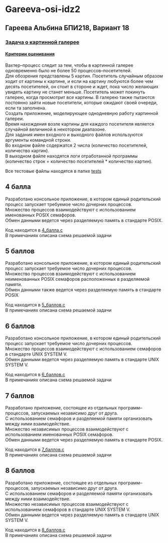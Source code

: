# Gareeva-osi-idz2

## Гареева Альбина БПИ218, Вариант 18
### [Задача о картинной галерее](https://edu.hse.ru/tokenpluginfile.php/65e7d670d96b789fead5df7141605abe/2398081/mod_resource/content/0/os_task_02.pdf)
#### [Критерии оценивания](https://edu.hse.ru/tokenpluginfile.php/65e7d670d96b789fead5df7141605abe/2398080/mod_resource/content/0/os_req_task02.pdf)
Вахтер–процесс следит за тем, чтобы в картинной галерее одновременно было не более 50 процессов–посетителей.  
Для обозрения представлены 5 картин. Посетитель случайным образом ходит от картины к картине, и если на картину любуются более чем десять посетителей, он стоит в стороне и ждет, пока число желающих увидеть картину не станет меньше.
Посетитель может покинуть галерею, когда просмотрит все картины. В галерею также пытаются постоянно зайти новые посетители, которые ожидают своей очереди, если та заполнена.  
Создать приложение, моделирующее однодневную работу картинной галереи.  
Время нахождения возле картины для каждого посетителя является случайной величиной в некотором диапазоне.  
Для задания имен входного и выходного файлов используются аргументы командной строки.  
Во входном файле содержатся 2 числа (количество посетителей, количество картин).  
В выходном файле находятся логи отработанной программы (количество строк = количество посетителей * количество картин).  

Все тестовые файлы находятся в папке [tests](https://github.com/argareeva/Gareeva-osi-idz2/tree/main/tests)


## 4 балла
Разработано консольное приложение, в котором единый родительский процесс запускает требуемое число дочерних процессов.  
Множество процессов взаимодействуют с использованием именованных POSIX семафоров.  
Обмен данными ведется через разделяемую память в стандарте POSIX.

Код находится в [4_балла.c](https://github.com/argareeva/Gareeva-osi-idz2/blob/main/4_%D0%B1%D0%B0%D0%BB%D0%BB%D0%B0.c)   
В примечаниях описана схема решаемой задачи

## 5 баллов
Разработано консольное приложение, в котором единый родительский процесс запускает требуемое число дочерних процессов.  
Множество процессов взаимодействуют с использованием неименованных POSIX семафоров расположенных в разделяемой памяти.  
Обмен данными также ведется через разделяемую память в стандарте POSIX

Код находится в [5_баллов.c](https://github.com/argareeva/Gareeva-osi-idz2/blob/main/5_%D0%B1%D0%B0%D0%BB%D0%BB%D0%BE%D0%B2.c)  
В примечаниях описана схема решаемой задачи

## 6 баллов
Разработано консольное приложение, в котором единый родительский процесс запускает требуемое число дочерних процессов.  
Множество процессов взаимодействуют с использованием семафоров в стандарте UNIX SYSTEM V.  
Обмен данными ведется через разделяемую память в стандарте UNIX SYSTEM V.  

Код находится в [6_баллов.c](https://github.com/argareeva/Gareeva-osi-idz2/blob/main/6_%D0%B1%D0%B0%D0%BB%D0%BB%D0%BE%D0%B2.c)  
В примечаниях описана схема решаемой задачи

## 7 баллов
Разработано приложение, состоящее из отдельных программ–процессов, запускаемых независимо друг от друга.  
С использованием семафоров и разделяемой памяти организовать между ними взаимодействие.  
Множество независимых процессов взаимодействуют с использованием именованных POSIX семафоров.  
Обмен данными ведется через разделяемую память в стандарте POSIX.

Код находится в [7_баллов.c](https://github.com/argareeva/Gareeva-osi-idz2/blob/main/7_%D0%B1%D0%B0%D0%BB%D0%BB%D0%BE%D0%B2.c)  
В примечаниях описана схема решаемой задачи

## 8 баллов
Разработано приложение, состоящее из отдельных программ–процессов, запускаемых независимо друг от друга.  
С использованием семафоров и разделяемой памяти организовать между ними взаимодействие.  
Множество независимых процессов взаимодействуют с использованием семафоров в стандарте UNIX SYSTEM V.  
Обмен данными ведется через разделяемую память в стандарте UNIX SYSTEM V.  

Код находится в [8_баллов.c](https://github.com/argareeva/Gareeva-osi-idz2/blob/main/8_%D0%B1%D0%B0%D0%BB%D0%BB%D0%BE%D0%B2.c)  
В примечаниях описана схема решаемой задачи
